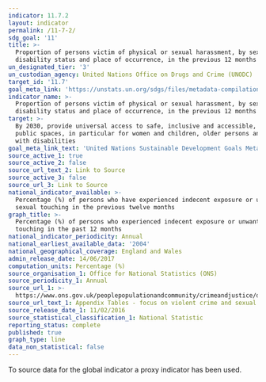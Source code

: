 ```yaml
---
indicator: 11.7.2
layout: indicator
permalink: /11-7-2/
sdg_goal: '11'
title: >-
  Proportion of persons victim of physical or sexual harassment, by sex, age,
  disability status and place of occurrence, in the previous 12 months
un_designated_tier: '3'
un_custodian_agency: United Nations Office on Drugs and Crime (UNODC)
target_id: '11.7'
goal_meta_link: 'https://unstats.un.org/sdgs/files/metadata-compilation/Metadata-Goal-11.pdf'
indicator_name: >-
  Proportion of persons victim of physical or sexual harassment, by sex, age,
  disability status and place of occurrence, in the previous 12 months
target: >-
  By 2030, provide universal access to safe, inclusive and accessible, green and
  public spaces, in particular for women and children, older persons and persons
  with disabilities
goal_meta_link_text: 'United Nations Sustainable Development Goals Metadata: Goal 11'
source_active_1: true
source_active_2: false
source_url_text_2: Link to Source
source_active_3: false
source_url_3: Link to Source
national_indicator_available: >-
  Percentage (%) of persons who have experienced indecent exposure or unwanted
  sexual touching in the previous twelve months
graph_title: >-
  Percentage (%) of persons who experienced indecent exposure or unwanted sexual
  touching in the past 12 months
national_indicator_periodicity: Annual
national_earliest_available_data: '2004'
national_geographical_coverage: England and Wales
admin_release_date: 14/06/2017
computation_units: Percentage (%)
source_organisation_1: Office for National Statistics (ONS)
source_periodicity_1: Annual
source_url_1: >-
  https://www.ons.gov.uk/peoplepopulationandcommunity/crimeandjustice/datasets/appendixtablesfocusonviolentcrimeandsexualoffences
source_url_text_1: Appendix Tables - focus on violent crime and sexual offences
source_release_date_1: 11/02/2016
source_statistical_classification_1: National Statistic
reporting_status: complete
published: true
graph_type: line
data_non_statistical: false
---
```



To source data for the global indicator a proxy indicator has been used.
